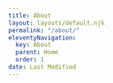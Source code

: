 ```yaml
---
title: About
layout: layouts/default.njk
permalink: "/about/"
eleventyNavigation:
  key: About
  parent: Home
  order: 1
date: Last Modified
---
```

